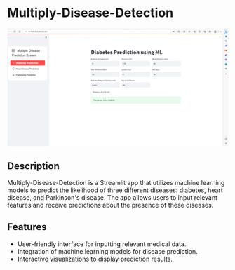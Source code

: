# Multiply-Disease-Detection


![App Screenshot](mdd.jpg)

## Description

Multiply-Disease-Detection is a Streamlit app that utilizes machine learning models to predict the likelihood of three different diseases: diabetes, heart disease, and Parkinson's disease. The app allows users to input relevant features and receive predictions about the presence of these diseases.

## Features

- User-friendly interface for inputting relevant medical data.
- Integration of machine learning models for disease prediction.
- Interactive visualizations to display prediction results.


